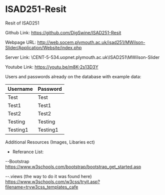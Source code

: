 # ISAD251-Resit
Resit of ISAD251

Github Link: https://github.com/DigSwine/ISAD251-Resit

Webpage URL: http://web.socem.plymouth.ac.uk/isad251/MWilson-Slider/Application/Website/index.php

Server Link: \\CENT-5-534.uopnet.plymouth.ac.uk\ISAD251\MWilson-Slider

Youtube Link: https://youtu.be/m8K-2s13D3Y

Users and passwords already on the database with example data:

|Username	|Password	|
|---------------|---------------|
|Test		|Test		|
|Test1		|Test1		|
|Test2		|Test2		|
|Testing	|Testing	|
|Testing1	|Testing1	|

Additional Resources (Images, Libaries ect)
- Referance List:

--Bootstrap
https://www.w3schools.com/bootstrap/bootstrap_get_started.asp

--.views (the way to do it was found here)
https://www.w3schools.com/w3css/tryit.asp?filename=tryw3css_templates_cafe



